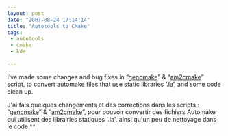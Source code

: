 ```yaml
---
layout: post
date: "2007-08-24 17:14:14"
title: "Autotools to CMake"
tags:
 - autotools
 - cmake
 - kde

---
```


I’ve made some changes and bug fixes in “[gencmake](http://websvn.kde.org/trunk/KDE/kdesdk/cmake/scripts/gencmake?view=log)” & “[am2cmake](http://websvn.kde.org/trunk/KDE/kdesdk/cmake/scripts/am2cmake?view=log)” script, to convert automake files that use static libraries ‘.la’, and some code clean up.

J'ai fais quelques  changements et des corrections dans les scripts : “[gencmake](http://websvn.kde.org/trunk/KDE/kdesdk/cmake/scripts/gencmake?view=log)” & “[am2cmake](http://websvn.kde.org/trunk/KDE/kdesdk/cmake/scripts/am2cmake?view=log)”, pour pouvoir convertir des fichiers Automake qui utilisent des librairies statiques '.la', ainsi qu'un peu de nettoyage dans le code ^^

